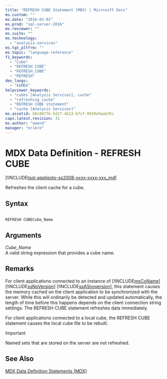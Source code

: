 ```yaml
---
title: "REFRESH CUBE Statement (MDX) | Microsoft Docs"
ms.custom: ""
ms.date: "2016-03-02"
ms.prod: "sql-server-2016"
ms.reviewer: ""
ms.suite: ""
ms.technology: 
  - "analysis-services"
ms.tgt_pltfrm: ""
ms.topic: "language-reference"
f1_keywords: 
  - "Cube"
  - "REFRESH CUBE"
  - "REFRESH_CUBE"
  - "REFRESH"
dev_langs: 
  - "kbMDX"
helpviewer_keywords: 
  - "cubes [Analysis Services], cache"
  - "refreshing cache"
  - "REFRESH CUBE statement"
  - "cache [Analysis Services]"
ms.assetid: b8c087fb-5d17-4b13-b7cf-9929e9aab35c
caps.latest.revision: 31
ms.author: "owend"
manager: "erikre"
---
```

# MDX Data Definition - REFRESH CUBE
[!INCLUDE[tsql-appliesto-ss2008-xxxx-xxxx-xxx_md](../a9retired/includes/tsql-appliesto-ss2008-xxxx-xxxx-xxx-md.md)]

  Refreshes the client cache for a cube.  
  
## Syntax  
  
```  
  
REFRESH CUBECube_Name   
```  
  
## Arguments  
 *Cube_Name*  
 A valid string expression that provides a cube name.  
  
## Remarks  
 For client applications connected to an instance of [!INCLUDE[msCoName](../a9notintoc/includes/msconame-md.md)] [!INCLUDE[ssNoVersion](../a9notintoc/includes/ssnoversion-md.md)] [!INCLUDE[ssASnoversion](../a9notintoc/includes/ssasnoversion-md.md)], this statement causes the memory cached on the client application to be synchronized with the server. While this will ordinarily be detected and updated automatically, the length of time before this happens depends on the client connection string settings. The REFRESH CUBE statement refreshes data immediately.  
  
 For client applications connected to a local cube, the REFRESH CUBE statement causes the local cube file to be rebuilt.  
  
> [!IMPORTANT]  
>  Named sets that are stored on the server are not refreshed.  
  
## See Also  
 [MDX Data Definition Statements &#40;MDX&#41;](../mdx/mdx-data-definition-statements-mdx.md)  
  
  